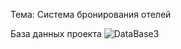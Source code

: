 Тема: Система бронирования отелей

База данных проекта
![DataBase3](https://github.com/user-attachments/assets/1d73e0fd-ec2e-42f6-94da-57968bfa6b4f)
